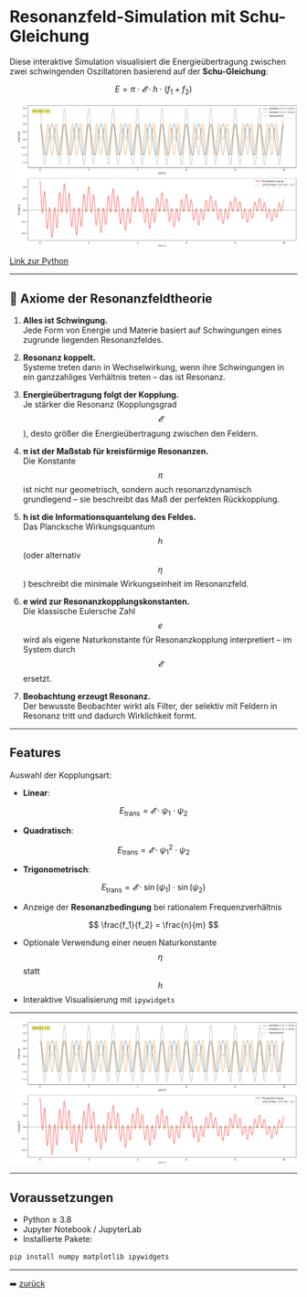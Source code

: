 # Resonanzfeld-Simulation mit Schu-Gleichung

Diese interaktive Simulation visualisiert die Energieübertragung zwischen zwei schwingenden Oszillatoren basierend auf der **Schu-Gleichung**:

$$
E = \pi \cdot 𝓔 \cdot h \cdot (f_1 + f_2)
$$

<p align="center">
  <img src="bilder/simulation_rft.png" alt="simulation_resonanzfeldtheorie" width="800"/>
</p>

[Link zur Python](../../simulationen/resonanzfeld/simulation_resonanzfeldtheorie.py)

---

## 🧭 Axiome der Resonanzfeldtheorie

1. **Alles ist Schwingung.**  
   Jede Form von Energie und Materie basiert auf Schwingungen eines zugrunde liegenden Resonanzfeldes.

2. **Resonanz koppelt.**  
   Systeme treten dann in Wechselwirkung, wenn ihre Schwingungen in ein ganzzahliges Verhältnis treten – das ist Resonanz.

3. **Energieübertragung folgt der Kopplung.**  
   Je stärker die Resonanz (Kopplungsgrad $$𝓔$$), desto größer die Energieübertragung zwischen den Feldern.

4. **π ist der Maßstab für kreisförmige Resonanzen.**  
   Die Konstante $$\pi$$ ist nicht nur geometrisch, sondern auch resonanzdynamisch grundlegend – sie beschreibt das Maß der perfekten Rückkopplung.

5. **h ist die Informationsquantelung des Feldes.**  
   Das Plancksche Wirkungsquantum $$h$$ (oder alternativ $$\eta$$) beschreibt die minimale Wirkungseinheit im Resonanzfeld.

6. **e wird zur Resonanzkopplungskonstanten.**  
   Die klassische Eulersche Zahl $$e$$ wird als eigene Naturkonstante für Resonanzkopplung interpretiert – im System durch $$𝓔$$ ersetzt.

7. **Beobachtung erzeugt Resonanz.**  
   Der bewusste Beobachter wirkt als Filter, der selektiv mit Feldern in Resonanz tritt und dadurch Wirklichkeit formt.

---

## Features

Auswahl der Kopplungsart:

- **Linear**:  
  
$$
E_\mathrm{trans} = 𝓔 \cdot \psi_1 \cdot \psi_2
$$
	
- **Quadratisch**:  
    
$$
E_\mathrm{trans} = 𝓔 \cdot \psi_1^2 \cdot \psi_2
$$
- **Trigonometrisch**:  
    
$$
E_\mathrm{trans} = 𝓔 \cdot \sin(\psi_1) \cdot \sin(\psi_2)
$$

- Anzeige der **Resonanzbedingung** bei rationalem Frequenzverhältnis  
  
$$
\frac{f_1}{f_2} = \frac{n}{m}
$$

- Optionale Verwendung einer neuen Naturkonstante $$\eta$$ statt $$h$$  
- Interaktive Visualisierung mit `ipywidgets`

---

<p align="center">
  <img src="bilder/simulation_rft.png" alt="RFT" width="600"/>
</p>

---

## Voraussetzungen

- Python ≥ 3.8  
- Jupyter Notebook / JupyterLab  
- Installierte Pakete:

```bash
pip install numpy matplotlib ipywidgets
```

---

➡️ [zurück](../README.md)
